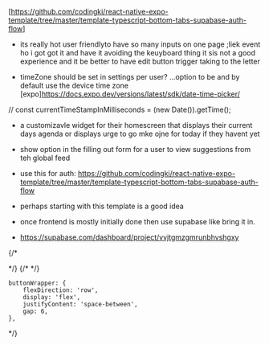 
<!-- ** ive got the singular id greape item done and now ui just want to make the style of it all look way more modeern -->

<!-- !NEXT: continue making all the ui stuff and make all the screens nice and just do everything yo can basically with dummy data get that allll set up and THEN then use superbase and use that starter expo from there for auth.. so do auth and then the dn in supabase and then refactor code to query from there and yea.  -->
[https://github.com/codingki/react-native-expo-template/tree/master/template-typescript-bottom-tabs-supabase-auth-flow]
<!-- * ive begun setting up the context but not quite in use -->

* its really hot user friendlyto have so many inputs on one page ;liek event ho i got got it and have it avoiding the keuyboard thing it sis not a good experience and it be better to have edit button trigger taking to the letter

<!-- TODO [future]: in top right header of grape_id page, have a button to save the day and it can export somewhere or better yet, Have it become a widget on their os... somehting... -->
<!-- * like an addToHomeScreen fucntion -->


- timeZone should be set in settings per user? ...option to be and by default use the device time zone
[expo]https://docs.expo.dev/versions/latest/sdk/date-time-picker/

// const currentTimeStampInMilliseconds = (new Date()).getTime();

- a customizavle widget for their homescreen that displays their current days agenda or displays urge to go mke ojne for today if they havent yet


- show option in the filling out form for a user to view suggestions from teh global feed

- use this for auth:
https://github.com/codingki/react-native-expo-template/tree/master/template-typescript-bottom-tabs-supabase-auth-flow
- perhaps starting with this template is a good idea

- once frontend is mostly initially done then use supabase like bring it in.
- https://supabase.com/dashboard/project/vvjtgmzgmrunbhvshgxy



{/* <Link href="/Edit">
<FontAwesome name="edit" size={20} color="#4E1E66" />
</Link> */}
{/*  <Link href="/share">
<FontAwesome name="share-square" size={20} color="#4E1E66" />
</Link> */}

    buttonWrapper: {
        flexDirection: 'row',
        display: 'flex',
        justifyContent: 'space-between',
        gap: 6,
    },


*/}